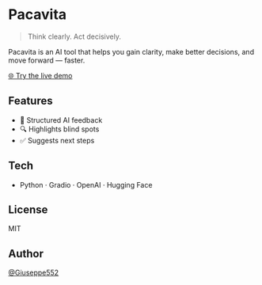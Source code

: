 # Pacavita

> Think clearly. Act decisively.

Pacavita is an AI tool that helps you gain clarity, make better decisions, and move forward — faster.

[🌐 Try the live demo](https://huggingface.co/spaces/giuseppe552/pacavita-app)

## Features
- 🧠 Structured AI feedback
- 🔍 Highlights blind spots
- ✅ Suggests next steps

## Tech
- Python · Gradio · OpenAI · Hugging Face

## License
MIT

## Author
[@Giuseppe552](https://github.com/giuseppe552)
